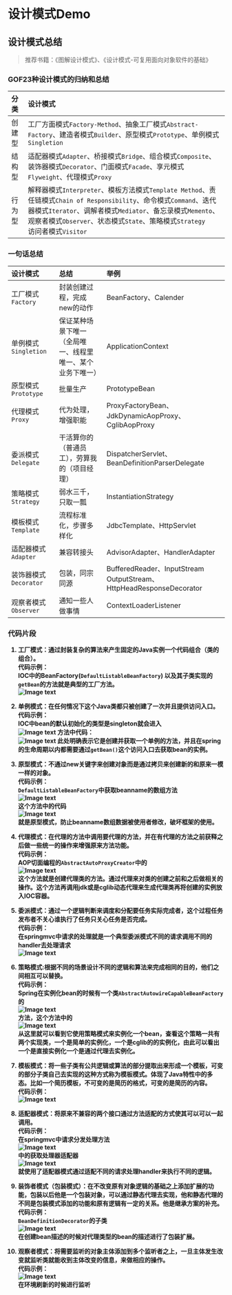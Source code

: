 # 设计模式Demo

## 设计模式总结
> 推荐书籍：《图解设计模式》、《设计模式-可复用面向对象软件的基础》

### GOF23种设计模式的归纳和总结
<div style = "font-size:14px">
<b>

分类|设计模式
:-|:-
创建型|工厂方面模式`Factory-Method`、抽象工厂模式`Abstract-Factory`、建造者模式`Builder`、原型模式`Prototype`、单例模式`Singletion`
结构型|适配器模式`Adapter`、桥接模式`Bridge`、组合模式`Composite`、装饰器模式`Decorator`、门面模式`Facade`、享元模式`Flyweight`、代理模式`Proxy`
行为型|解释器模式`Interpreter`、模板方法模式`Template Method`、责任链模式`Chain of Responsibility`、命令模式`Command`、迭代器模式`Iterator`、调解者模式`Mediator`、备忘录模式`Memento`、观察者模式`Observer`、状态模式`State`、策略模式`Strategy`<br>访问者模式`Visitor`

### 一句话总结
<div style = "font-size:14px">

设计模式|总结|举例
:-|:-|:-
工厂模式`Factory`|封装创建过程，完成new的动作|BeanFactory、Calender
单例模式`Singletion`|保证某种场景下唯一<br>（全局唯一、线程里唯一、某个业务下唯一）|ApplicationContext
原型模式`Prototype`|批量生产|PrototypeBean
代理模式`Proxy`|代为处理，增强职能|ProxyFactoryBean、JdkDynamicAopProxy、CglibAopProxy
委派模式`Delegate`|干活算你的（普通员工），劳算我的（项目经理）|DispatcherServlet、BeanDefinitionParserDelegate
策略模式`Strategy`|弱水三千，只取一瓢|InstantiationStrategy
模板模式`Template`|流程标准化，步骤多样化|JdbcTemplate、HttpServlet
适配器模式`Adapter`|兼容转接头|AdvisorAdapter、HandlerAdapter
装饰器模式`Decorator`|包装，同宗同源|BufferedReader、InputStream<br>OutputStream、HttpHeadResponseDecorator
观察者模式`Observer`|通知一些人做事情|ContextLoaderListener

</div>

### 代码片段</br>

1. 工厂模式：通过封装复杂的算法来产生固定的Java实例一个代码组合（类的组合）。</br>
   代码示例：</br>
   IOC中的BeanFactory(`DefaultListableBeanFactory`) 以及其子类实现的`getBean`的方法就是典型的工厂方法。</br>
   ![Image text](src/main/resources/images/Factory.png)

2. 单例模式：在任何情况下这个Java类都只被创建了一次并且提供访问入口。</br>
   代码示例：</br>
   IOC中bean的默认初始化的类型是singleton就会进入</br>
   ![Image text](src/main/resources/images/Singletion1.png)
   方法中代码：</br>
   ![Image text](src/main/resources/images/Singletion2.png)
   此处明确表示它是创建并获取一个单例的方法，并且在spring的生命周期以内都需要通过`getBean()`这个访问入口去获取bean的实例。</br>

3. 原型模式：不通过new关键字来创建对象而是通过拷贝来创建新的和原来一模一样的对象。</br>
   代码示例：</br>
   `DefaultListableBeanFactory`中获取beanname的数组方法</br>
   ![Image text](src/main/resources/images/Prototype1.png)</br>
   这个方法中的代码</br>
   ![Image text](src/main/resources/images/Prototype2.png)</br>
   就是原型模式，防止beanname数组数据被使用者修改，破坏框架的使用。</br>

4. 代理模式：在代理的方法中调用要代理的方法，并在有代理的方法之前获释之后做一些统一的操作来增强原来方法功能。</br>
   代码示例：</br>
   AOP切面编程的`AbstractAutoProxyCreator`中的</br>
   ![Image text](src/main/resources/images/Proxy.png)</br>
   这个方法就是创建代理类的方法。通过代理来对类的创建之前和之后做相关的操作。这个方法再调用jdk或是cglib动态代理来生成代理类再将创建的实例放入IOC容器。</br>

5. 委派模式：通过一个逻辑判断来调度和分配要任务实际完成者，这个过程任务发布者不关心谁执行了任务只关心任务是否完成。</br>
   代码示例：</br>
   在springmvc中请求的处理就是一个典型委派模式不同的请求调用不同的handler去处理请求</br>
   ![Image text](src/main/resources/images/Delegate.png)</br>

6. 策略模式:根据不同的场景设计不同的逻辑和算法来完成相同的目的，他们之间相互可以替换。</br>
   代码示例：</br>
   Spring在实例化bean的时候有一个类`AbstractAutowireCapableBeanFactory`的</br>
   ![Image text](src/main/resources/images/Strategy1.png)</br>
   方法，这个方法中的</br>
   ![Image text](src/main/resources/images/Strategy2.png)</br>
   从这里就可以看到它使用策略模式来实例化一个bean，查看这个策略一共有两个实现类，一个是简单的实例化，一个是cglib的的实例化，由此可以看出一个是直接实例化一个是通过代理去实例化。</br>

7. 模板模式：将一些子类有公共逻辑或算法的部分提取出来形成一个模板，可变的部分子类自己去实现的这种方式称为模板模式。体现了Java特性中的多态。比如一个简历模板，不可变的是简历的格式，可变的是简历的内容。</br>
   代码示例：</br>
   ![Image text](src/main/resources/images/Template.png)</br>

8. 适配器模式：将原来不兼容的两个接口通过方法适配的方式使其可以可以一起调用。</br>
   代码示例：</br>
   在springmvc中请求分发处理方法</br>
   ![Image text](src/main/resources/images/Adapter1.png)</br>
   中的获取处理器适配器</br>
   ![Image text](src/main/resources/images/Adapter2.png)</br>
   就使用了适配器模式通过适配不同的请求处理handler来执行不同的逻辑。</br>

9. 装饰者模式（包装模式）：在不改变原有对象逻辑的基础之上添加扩展的功能，包装以后他是一个包装对象，可以通过静态代理去实现，他和静态代理的不同是包装模式添加的功能和原有逻辑有一定的关系。他是继承方案的补充。</br>
   代码示例：</br>
   `BeanDefinitionDecorator`的子类</br>
   ![Image text](src/main/resources/images/Decorator.png)</br>
   在创建bean描述的时候对代理类型的bean的描述进行了包装扩展。</br>

10. 观察者模式：将需要监听的对象主体添加到多个监听者之上，一旦主体发生改变就监听类就能收到主体改变的信息，来做相应的操作。</br>
       代码示例：</br>
       ![Image text](src/main/resources/images/Observer.png)</br>
       在环境刷新的时候进行监听</br>
